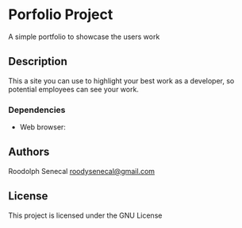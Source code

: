 # Porfolio Project

A simple portfolio to showcase the users work

## Description

This a site you can use to highlight your best work as a developer, so potential employees can see your work. 


### Dependencies

* Web browser: 


## Authors

Roodolph Senecal
roodysenecal@gmail.com


## License

This project is licensed under the GNU License
